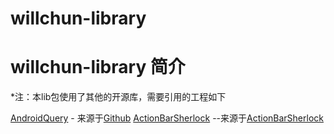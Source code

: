 willchun-library
================
# **willchun-library 简介** #


*注：本lib包使用了其他的开源库，需要引用的工程如下
 
 [AndroidQuery](https://github.com/androidquery/androidquery) - 来源于[Github](https://github.com/androidquery/androidquery)
 [ActionBarSherlock](https://github.com/willchun/actionbarsherlock_library) --来源于[ActionBarSherlock](http://actionbarsherlock.com/) 
